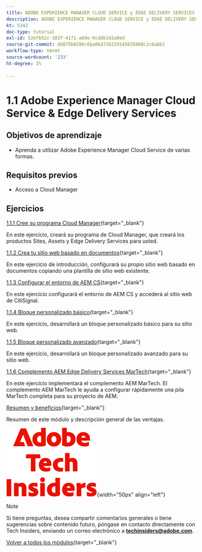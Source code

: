 ```yaml
---
title: ADOBE EXPERIENCE MANAGER CLOUD SERVICE y EDGE DELIVERY SERVICES
description: ADOBE EXPERIENCE MANAGER CLOUD SERVICE y EDGE DELIVERY SERVICES
kt: 5342
doc-type: tutorial
exl-id: 52efb52c-103f-4171-a69e-0cddb142a0ed
source-git-commit: dd075b0296c6ba06d72b229145635060c2c6abb1
workflow-type: tm+mt
source-wordcount: '233'
ht-degree: 1%

---
```


# 1.1 Adobe Experience Manager Cloud Service &amp; Edge Delivery Services

## Objetivos de aprendizaje

- Aprenda a utilizar Adobe Experience Manager Cloud Service de varias formas.

## Requisitos previos

- Acceso a Cloud Manager

## Ejercicios

[1.1.1 Cree su programa Cloud Manager](./ex1.md){target="_blank"}

En este ejercicio, creará su programa de Cloud Manager, que creará los productos Sites, Assets y Edge Delivery Services para usted.

[1.1.2 Crea tu sitio web basado en documentos](./ex2.md){target="_blank"}

En este ejercicio de introducción, configurará su propio sitio web basado en documentos copiando una plantilla de sitio web existente.

[1.1.3 Configurar el entorno de AEM CS](./ex3.md){target="_blank"}

En este ejercicio configurará el entorno de AEM CS y accederá al sitio web de CitiSignal.

[1.1.4 Bloque personalizado básico](./ex4.md){target="_blank"}

En este ejercicio, desarrollará un bloque personalizado básico para su sitio web.

[1.1.5 Bloque personalizado avanzado](./ex5.md){target="_blank"}

En este ejercicio, desarrollará un bloque personalizado avanzado para su sitio web.

[1.1.6 Complemento AEM Edge Delivery Services MarTech](./ex6.md){target="_blank"}

En este ejercicio implementará el complemento AEM MarTech. El complemento AEM MarTech le ayuda a configurar rápidamente una pila MarTech completa para su proyecto de AEM.

[Resumen y beneficios](./summary.md){target="_blank"}

Resumen de este módulo y descripción general de las ventajas.

![Perspectivas técnicas](./../../../assets/images/techinsiders.png){width="50px" align="left"}

>[!NOTE]
>
>Si tiene preguntas, desea compartir comentarios generales o tiene sugerencias sobre contenido futuro, póngase en contacto directamente con Tech Insiders, enviando un correo electrónico a **techinsiders@adobe.com**.

[Volver a todos los módulos](../../../overview.md){target="_blank"}
